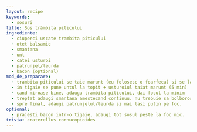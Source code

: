 ```yaml
---
layout: recipe
keywords:
  - sosuri
title: Sos trâmbița piticului
ingrediente:
  - ciuperci uscate trambita piticului
  - otet balsamic
  - smantana
  - unt
  - catei usturoi
  - patrunjel/leurda
  - bacon (optional)
mod_de_preparare:
  - trambita piticului se taie marunt (eu folosesc o foarfeca) si se lasa la hidratat in smantana sau otet balsamic cu putina apa (1 ora)
  - in tigaie se pune untul la topit + usturoiul taiat marunt (5 min)
  - cand miroase bine, adauga trambita piticului, dai focul la minim
  - treptat adaugi smantana amestecand continuu. nu trebuie sa bolboroseasca
  - spre final, adaugi patrunjelul/leurda si mai lasi putin pe foc.
optional:
  - prajesti bacon intr-o tigaie, adaugi tot sosul peste la foc mic.
trivia: craterellus cornucopioides
---
```

